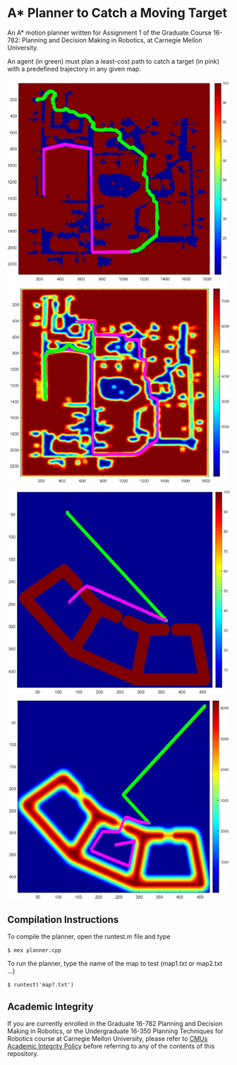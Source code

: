 # A* Planner to Catch a Moving Target
An A* motion planner written for Assignment 1 of the Graduate Course 16-782: Planning and Decision Making in Robotics, at Carnegie Mellon University.

An agent (in green) must plan a least-cost path to catch a target (in pink) with a predefined trajectory in any given map.

![Map 1](/images/map1.jpg) ![Map 2](/images/map2.jpg)
![Map 3](/images/map3.jpg) ![Map 4](/images/map4.jpg)

## Compilation Instructions
To compile the planner, open the runtest.m file and type
```console
$ mex planner.cpp
```

To run the planner, type the name of the map to test (map1.txt or map2.txt ...)
```console
$ runtest('map?.txt')
```

## Academic Integrity
If you are currently enrolled in the Graduate 16-782 Planning and Decision Making in Robotics, or the Undergraduate 16-350 Planning Techniques for Robotics course at Carnegie Mellon University, please refer to [CMUs Academic Integrity Policy](https://www.cmu.edu/policies/student-and-student-life/academic-integrity.html) before referring to any of the contents of this repository.